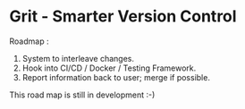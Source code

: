 <h1>Grit - Smarter Version Control</h1>
Roadmap : 
<ol>
<li> System to interleave changes. </li>
<li> Hook into CI/CD / Docker / Testing Framework.</li>
<li> Report information back to user; merge if possible. </li>
</ol>
This road map is still in development :-)